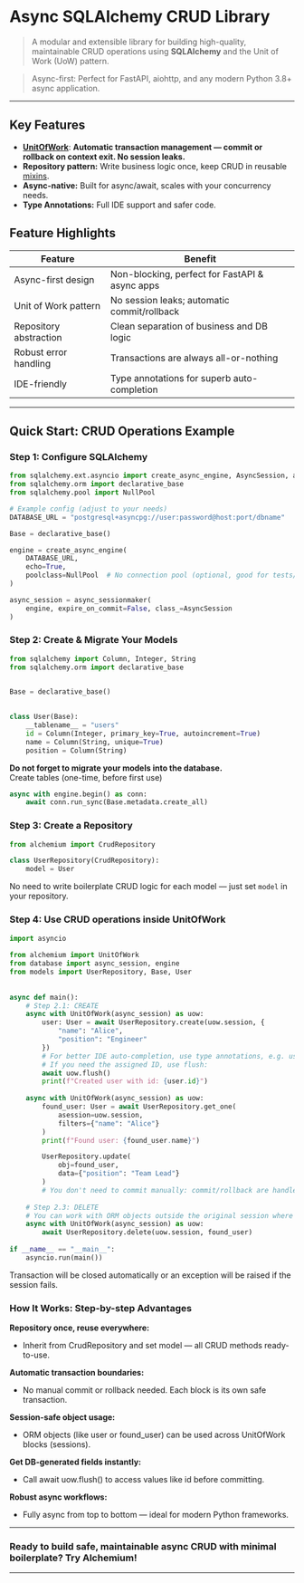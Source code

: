 
# Async SQLAlchemy CRUD Library  

>A modular and extensible library for building high-quality, maintainable CRUD operations using **SQLAlchemy** and the Unit of Work (UoW) pattern.    

>Async-first: Perfect for FastAPI, aiohttp, and any modern Python 3.8+ async application.
---  
  
## Key Features  
  
- **[UnitOfWork](alchemium/uow/session.py)**: **Automatic transaction management — commit or rollback on context exit. No session leaks.**
- **Repository pattern:** Write business logic once, keep CRUD in reusable [mixins](alchemium/mixins/base.py).   
- **Async-native:** Built for async/await, scales with your concurrency needs.  
- **Type Annotations:** Full IDE support and safer code. 

## Feature Highlights

| Feature                | Benefit                                        |
| ---------------------- | ---------------------------------------------- |
| Async-first design     | Non-blocking, perfect for FastAPI & async apps |
| Unit of Work pattern   | No session leaks; automatic commit/rollback    |
| Repository abstraction | Clean separation of business and DB logic      |
| Robust error handling  | Transactions are always all-or-nothing         |
| IDE-friendly           | Type annotations for superb auto-completion    |


---  
## Quick Start: CRUD Operations Example  


### Step 1: Configure SQLAlchemy
```python  
from sqlalchemy.ext.asyncio import create_async_engine, AsyncSession, async_sessionmaker
from sqlalchemy.orm import declarative_base
from sqlalchemy.pool import NullPool

# Example config (adjust to your needs)
DATABASE_URL = "postgresql+asyncpg://user:password@host:port/dbname"

Base = declarative_base()

engine = create_async_engine(
    DATABASE_URL,
    echo=True,
    poolclass=NullPool  # No connection pool (optional, good for tests/migrations)
)

async_session = async_sessionmaker(
    engine, expire_on_commit=False, class_=AsyncSession
)
``` 

### Step 2: Create & Migrate Your Models
  
```python  
from sqlalchemy import Column, Integer, String  
from sqlalchemy.orm import declarative_base


Base = declarative_base()  
  
  
class User(Base):  
    __tablename__ = "users"  
    id = Column(Integer, primary_key=True, autoincrement=True)  
    name = Column(String, unique=True)  
    position = Column(String)  
```  
**Do not forget to migrate your models into the database.**  
Create tables (one-time, before first use)
```python
async with engine.begin() as conn:  
    await conn.run_sync(Base.metadata.create_all)
```


### Step 3: Create a Repository

```python  
from alchemium import CrudRepository  

class UserRepository(CrudRepository):  
	model = User  
```  
No need to write boilerplate CRUD logic for each model — just set `model` in your repository.

### Step 4: Use CRUD operations inside UnitOfWork
```python  
import asyncio  
  
from alchemium import UnitOfWork  
from database import async_session, engine  
from models import UserRepository, Base, User  
  
  
async def main():  
    # Step 2.1: CREATE
    async with UnitOfWork(async_session) as uow:  
        user: User = await UserRepository.create(uow.session, {  
            "name": "Alice",  
            "position": "Engineer"  
        })  
        # For better IDE auto-completion, use type annotations, e.g. user: User = ...
        # If you need the assigned ID, use flush:
        await uow.flush()
        print(f"Created user with id: {user.id}")
  
    async with UnitOfWork(async_session) as uow:  
        found_user: User = await UserRepository.get_one(  
            asession=uow.session,  
            filters={"name": "Alice"}  
        )  
        print(f"Found user: {found_user.name}")

        UserRepository.update(  
            obj=found_user,  
            data={"position": "Team Lead"}  
        )  
        # You don't need to commit manually: commit/rollback are handled automatically!
     
    # Step 2.3: DELETE
    # You can work with ORM objects outside the original session where they were loaded or created:
    async with UnitOfWork(async_session) as uow:      
        await UserRepository.delete(uow.session, found_user)
        
if __name__ == "__main__":
    asyncio.run(main())
```  
Transaction will be closed automatically or an exception will be raised if the session fails.
    
### **How It Works: Step-by-step Advantages**
**Repository once, reuse everywhere:**
- Inherit from CrudRepository and set model — all CRUD methods ready-to-use.

**Automatic transaction boundaries:**
- No manual commit or rollback needed. Each block is its own safe transaction.

**Session-safe object usage:**
- ORM objects (like user or found_user) can be used across UnitOfWork blocks (sessions).

**Get DB-generated fields instantly:**
- Call await uow.flush() to access values like id before committing.

**Robust async workflows:**
- Fully async from top to bottom — ideal for modern Python frameworks.

---

### **Ready to build safe, maintainable async CRUD with minimal boilerplate? Try Alchemium!**

---
